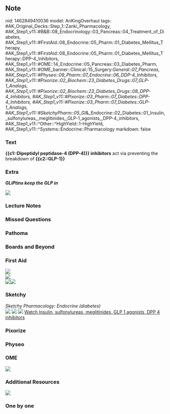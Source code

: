 ## Note
nid: 1462849410036
model: AnKingOverhaul
tags: #AK_Original_Decks::Step_1::Zanki_Pharmacology, #AK_Step1_v11::#B&B::08_Endocrinology::03_Pancreas::04_Treatment_of_Diabetes, #AK_Step1_v11::#FirstAid::08_Endocrine::05_Pharm::01_Diabetes_Mellitus_Therapy, #AK_Step1_v11::#FirstAid::08_Endocrine::05_Pharm::01_Diabetes_Mellitus_Therapy::DPP-4_Inhibitors, #AK_Step1_v11::#OME::14_Endocrine::05_Pancreas::03_Diabetes_Pharm, #AK_Step1_v11::#OME_banner::Clinical::15_Surgery:_General::07_Pancreas, #AK_Step1_v11::#Physeo::09_Pharm::07_Endocrine::06_DDP-4_Inhibitors, #AK_Step1_v11::#Pixorize::02_Biochem::23_Diabetes_Drugs::07_GLP-1_Analogs, #AK_Step1_v11::#Pixorize::02_Biochem::23_Diabetes_Drugs::08_DPP-4_Inhibitors, #AK_Step1_v11::#Pixorize::03_Pharm::07_Diabetes::DPP-4_Inhibitors, #AK_Step1_v11::#Pixorize::03_Pharm::07_Diabetes::GLP-1_Analogs, #AK_Step1_v11::#SketchyPharm::05_GI_&_Endocrine::02_Diabetes::01_Insulin,_sulfonylureas,_meglitinides,_GLP-1_agonists,_DPP-4_inhibitors, #AK_Step1_v11::^Other::^HighYield::1-HighYield, #AK_Step1_v11::^Systems::Endocrine::Pharmacology
markdown: false

### Text
<div>
  <b>{{c1::Dipeptidyl peptidase-4 (DPP-4)}} inhibitors</b> act via
  preventing the breakdown of <b>{{c2::GLP-1}}</b>
</div>

### Extra
<b><i>GLiPtins keep the GLP in</i></b>
<div><img src="paste-191830419309102.jpg"></div>

### Lecture Notes


### Missed Questions


### Pathoma


### Boards and Beyond


### First Aid
<img src="paste-728576777256963.jpg">
<div><img src="paste-722838700949507.jpg"></div>
<div><img src="paste-96877282328579.jpg"><img src=
"paste-99097780420611.jpg"></div>

### Sketchy
<div>
  <i>Sketchy Pharmacology: Endocrine (diabetes)</i>
</div><img src="paste-684905549791233.jpg" class="resizer">
<img src="paste-a206fca05b7752af65553db20a50b54a54b2f5f5.png"
class="resizer"> <img src=
"paste-e6fbef453ec48f26a134a2ff64e65a49409e9c9e.png" class=
"resizer"> <a href=
"https://dashboard.sketchy.com/study/medical/courses/medical-pharmacology/units/medical-pharmacology-gi-endocrine/videos/medical-pharmacology-gi-and-endocrine-diabetes-insulin-sulfonylureas-meglitinides-glp-1-agonists-dpp-4-inhibitors?utm_source=anki&utm_medium=partnership&utm_campaign=february_update&utm_content=medical">
Watch Insulin, sulfonylureas, meglitinides, GLP 1 agonists, DPP 4
inhibitors</a>

### Pixorize


### Physeo


### OME
<div class="ome-widget">
  <a href=
  "https://onlinemeded.org/spa/surgery-general/pancreas/acquire?ref=anki">
  <img src="_OME_AnkiFlashcards_Lesson_2.png"></a>
</div>

### Additional Resources
<img src="paste-3cc4d8401f73aea33baf934cf6ac4532444d9112.png">

### One by one

